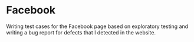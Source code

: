 # Facebook
Writing test cases for the Facebook page based on exploratory testing and writing a bug report for defects that I detected in the website.
